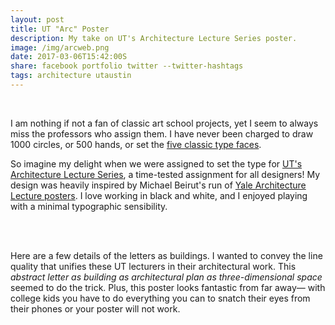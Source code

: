 ```yaml
---
layout: post
title: UT "Arc" Poster
description: My take on UT's Architecture Lecture Series poster.
image: /img/arcweb.png
date: 2017-03-06T15:42:00S
share: facebook portfolio twitter --twitter-hashtags
tags: architecture utaustin 
---
```


<img class="col three lazyload" data-src="{{ site.imgurl }}/img/arcweb2.png" alt="" title="{{ project.title }}"/>
<div class="col three caption">
&nbsp;
</div> 

I am nothing if not a fan of classic art school projects, yet I seem to always miss the professors who assign them. I have never been charged to draw 1000 circles, or 500 hands, or set the [five classic type faces](https://studyingdesign.wordpress.com/2009/03/30/five-classic-typefaces/).

So imagine my delight when we were assigned to set the type for [UT's Architecture Lecture Series](https://soa.utexas.edu/life-work/events), a time-tested assignment for all designers! My design was heavily inspired by Michael Beirut's run of [Yale Architecture Lecture posters](https://architecture.yale.edu/school/publications/poster-archive). I love working in black and white, and I enjoyed playing with a minimal typographic sensibility. 

<div class="img_row">
	<img class="col one lazyload" data-src="{{ site.imgurl }}/img/arcweb3.png" alt="" title="westie sticker"/>
    <img class="col two lazyload" data-src="{{ site.imgurl }}/img/arcweb4.png" alt="" title="westie sticker"/></div>
<div class="col three caption">
&nbsp;
</div> 

Here are a few details of the letters as buildings. I wanted to convey the line quality that unifies these UT lecturers in their architectural work. This *abstract letter as building as architectural plan as three-dimensional space* seemed to do the trick. Plus, this poster looks fantastic from far away— with college kids you have to do everything you can to snatch their eyes from their phones or your poster will not work.
